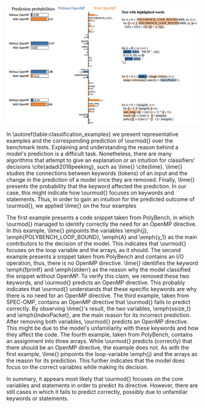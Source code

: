 
![alt text](https://github.com/pragformer/PragFormer/blob/main/Lime/lime.jpg?raw=true)

In \autoref{table:classification_examples} we present representative examples and the corresponding prediction of
\ourmod{} over the benchmark tests. Explaining and understanding the reason behind a model's prediction is a difficult task.
Nonetheless, there are many algorithms that attempt to give an explanation or an intuition for classifiers' decisions
\cite{adadi2018peeking}, such as \lime{} \cite{lime}. \lime{} studies the connections between keywords (tokens) 
of an input and the change in the prediction of a model once they are removed. Finally, \lime{} presents 
the probability that the keyword affected the prediction. In our case, this might indicate how \ourmod{} 
focuses on keywords and statements. Thus, in order to gain an intuition for the predicted outcome of \ourmod{},
we applied \lime{} on the four examples

The first example presents a code snippet taken from PolyBench, in which \ourmod{} managed to 
identify correctly the need for an OpenMP directive. In this example, \lime{} pinpoints the variables \emph{j}, 
\emph{POLYBENCH\_LOOP\_BOUND}, \emph{A} and \emph{y\_1} as the main contributors to the decision of the model. 
This indicates that \ourmod{} focuses on the loop variable and the arrays, as it should. The second example 
presents a snippet taken from PolyBench and contains an I/O operation, thus, there is no OpenMP directive. 
\lime{} identifies the keyword \emph{fprintf} and \emph{stderr} as the reason why the model classified the snippet without OpenMP. To verify this claim, we removed these two keywords, and \ourmod{} predicts an OpenMP directive. This probably indicates that \ourmod{} understands that these specific keywords are why there is no need for an OpenMP directive. The third example, taken from SPEC-OMP, contains an OpenMP directive that \ourmod{} fails to predict correctly. By observing \lime{}'s result, the two variables, \emph{ssize\_t} and \emph{IndexPacket}, are the main reason for its incorrect prediction. After removing both variables, \ourmod{} predicts an OpenMP directive. This might be due to the model's unfamiliarity with these keywords and how they affect the code. The fourth example, taken from PolyBench, contains an assignment into three arrays. While \ourmod{} predicts (correctly) that there should be an OpenMP directive, the example does not. As with the first example, \lime{} pinpoints the loop-variable \emph{j} and the arrays as the reason for its prediction. This further indicates that the model does focus on the correct variables while making its decision.

In summary, it appears most likely that \ourmod{} focuses on the core variables and statements in order to predict its directive. However, there are still cases in which it fails to predict correctly, possibly due to unfamiliar keywords or statements.
